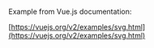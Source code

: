 Example from Vue.js documentation:

[https://vuejs.org/v2/examples/svg.html](https://vuejs.org/v2/examples/svg.html)